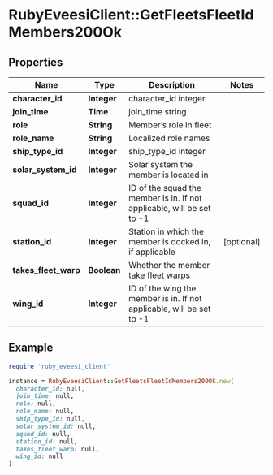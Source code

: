 # RubyEveesiClient::GetFleetsFleetIdMembers200Ok

## Properties

| Name | Type | Description | Notes |
| ---- | ---- | ----------- | ----- |
| **character_id** | **Integer** | character_id integer |  |
| **join_time** | **Time** | join_time string |  |
| **role** | **String** | Member’s role in fleet |  |
| **role_name** | **String** | Localized role names |  |
| **ship_type_id** | **Integer** | ship_type_id integer |  |
| **solar_system_id** | **Integer** | Solar system the member is located in |  |
| **squad_id** | **Integer** | ID of the squad the member is in. If not applicable, will be set to -1 |  |
| **station_id** | **Integer** | Station in which the member is docked in, if applicable | [optional] |
| **takes_fleet_warp** | **Boolean** | Whether the member take fleet warps |  |
| **wing_id** | **Integer** | ID of the wing the member is in. If not applicable, will be set to -1 |  |

## Example

```ruby
require 'ruby_eveesi_client'

instance = RubyEveesiClient::GetFleetsFleetIdMembers200Ok.new(
  character_id: null,
  join_time: null,
  role: null,
  role_name: null,
  ship_type_id: null,
  solar_system_id: null,
  squad_id: null,
  station_id: null,
  takes_fleet_warp: null,
  wing_id: null
)
```

